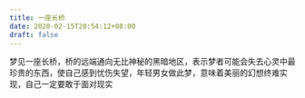 ```yaml
---
title: 一座长桥
date: 2020-02-15T20:54:12+08:00
draft: false
---
```


梦见一座长桥，桥的远端通向无比神秘的黑暗地区，表示梦者可能会失去心灵中最珍贵的东西，使自己感到忧伤失望，年轻男女做此梦，意味着美丽的幻想终难实现，自己一定要敢于面对现实